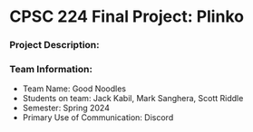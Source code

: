 # CPSC 224 Final Project: Plinko

### Project Description:


### Team Information:

- Team Name:  Good Noodles
- Students on team: Jack Kabil, Mark Sanghera, Scott Riddle
- Semester: Spring 2024
- Primary Use of Communication: Discord

